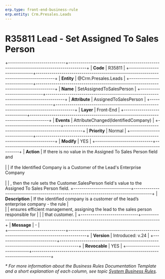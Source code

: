 ```yaml
---
erp.type: front-end-business-rule
erp.entity: Crm.Presales.Leads
---
```


# R35811 Lead - Set Assigned To Sales Person
+-----------------------------+---------------------------------------------------------------------------------------+
| **Code**                    | R35811                                                                                |
+-----------------------------+---------------------------------------------------------------------------------------+
| **Entity**                  | @Crm.Presales.Leads                                                                   |
+-----------------------------+---------------------------------------------------------------------------------------+
| **Name**                    | SetAssignedToSalesPerson                                                              |
+-----------------------------+---------------------------------------------------------------------------------------+
| **Attribute**               | AssignedToSalesPerson                                                                 |
+-----------------------------+---------------------------------------------------------------------------------------+
| **Layer**                   | Front-End                                                                             |
+-----------------------------+---------------------------------------------------------------------------------------+
| **Events**                  | AttributeChanged(IdentifiedCompany)                                                   |
+-----------------------------+---------------------------------------------------------------------------------------+
| **Priority**                | Normal                                                                                |
+-----------------------------+---------------------------------------------------------------------------------------+
| **Modify**                  | YES                                                                                   |
+-----------------------------+---------------------------------------------------------------------------------------+
| **Action**                  | If there is no value in the Assigned To Sales Person field and <br>                      
|                             | if the Identified Company is a Customer of the Lead's Enterprise Company <br>        
|                             | , then the rule sets the Customer.SalesPerson field's value to the Assigned To Sales Person field. 
+-----------------------------+---------------------------------------------------------------------------------------+
| **Description**             | If the identified company is a customer of the lead’s enterprise company - the rule   |     
|                             | ensures efficient management, assigning the lead to the sales person responsible for  |
|                             | that customer.                                                                        |
+-----------------------------+---------------------------------------------------------------------------------------+
| **Message**                 | \-                                                                                    |                         
+-----------------------------+---------------------------------------------------------------------------------------+
| **Version**                 | Introduced: v.24                                                                      |
+-----------------------------+---------------------------------------------------------------------------------------+
| **Revocable**               | YES                                                                                   |
+-----------------------------+---------------------------------------------------------------------------------------+

*\* For more information about the Business Rules Documentation Template and a short explanation of each column, see
topic [System Business Rules](../templates/template-description-system-business-rules.md).*
